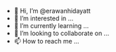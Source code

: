 - 👋 Hi, I’m @erawanhidayatt
- 👀 I’m interested in ...
- 🌱 I’m currently learning ...
- 💞️ I’m looking to collaborate on ...
- 📫 How to reach me ...

<!---
erawanhidayatt/erawanhidayatt is a ✨ special ✨ repository because its `README.md` (this file) appears on your GitHub profile.
You can click the Preview link to take a look at your changes.
--->
